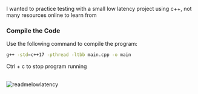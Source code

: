 I wanted to practice testing with a small low latency project using c++, not many resources online to learn from <br/>

### Compile the Code

Use the following command to compile the program:

```bash
g++ -std=c++17 -pthread -ltbb main.cpp -o main
```
Ctrl + c to stop program running <br/><br/>

![readmelowlatency](https://github.com/user-attachments/assets/99b6d688-6c67-47ca-ab84-e67914e573c7)
